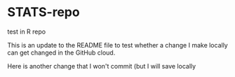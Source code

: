 # STATS-repo

test in R repo

This is an update to the README file to test whether a change I make locally can get changed in the GitHub cloud.

Here is another change that I won't commit (but I will save locally